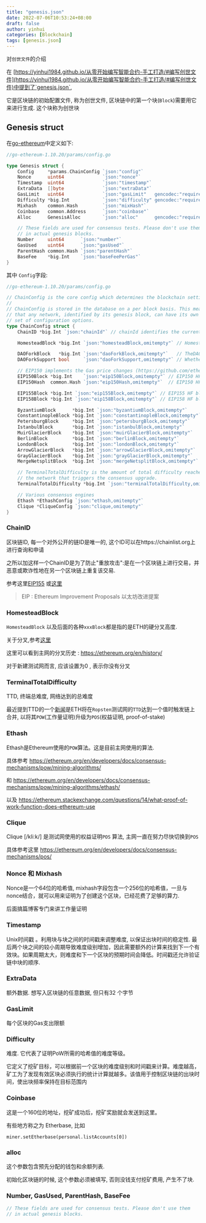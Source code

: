 ```yaml
---
title: "genesis.json"
date: 2022-07-06T10:53:24+08:00
draft: false
author: yinhui
categories: [Blockchain]
tags: [genesis.json] 
---
```




对`创世文件`的介绍

<!--more-->

 

在 [https://yinhui1984.github.io/从零开始编写智能合约-手工打造/#编写创世文件](https://yinhui1984.github.io/从零开始编写智能合约-手工打造/#编写创世文件)中提到了`genesis.json`,

它是区块链的初始配置文件, 称为创世文件, 区块链中的第一个块(`Block`)需要用它来进行生成. 这个块称为创世块



## Genesis struct

在[go-ethereum](https://github.com/ethereum/go-ethereum)中定义如下:

```go
//go-ethereum-1.10.20/params/config.go

type Genesis struct {
	Config     *params.ChainConfig `json:"config"`
	Nonce      uint64              `json:"nonce"`
	Timestamp  uint64              `json:"timestamp"`
	ExtraData  []byte              `json:"extraData"`
	GasLimit   uint64              `json:"gasLimit"   gencodec:"required"`
	Difficulty *big.Int            `json:"difficulty" gencodec:"required"`
	Mixhash    common.Hash         `json:"mixHash"`
	Coinbase   common.Address      `json:"coinbase"`
	Alloc      GenesisAlloc        `json:"alloc"      gencodec:"required"`

	// These fields are used for consensus tests. Please don't use them
	// in actual genesis blocks.
	Number     uint64      `json:"number"`
	GasUsed    uint64      `json:"gasUsed"`
	ParentHash common.Hash `json:"parentHash"`
	BaseFee    *big.Int    `json:"baseFeePerGas"`
}
```

其中 `Config`字段:

```go
//go-ethereum-1.10.20/params/config.go

// ChainConfig is the core config which determines the blockchain settings.
//
// ChainConfig is stored in the database on a per block basis. This means
// that any network, identified by its genesis block, can have its own
// set of configuration options.
type ChainConfig struct {
	ChainID *big.Int `json:"chainId"` // chainId identifies the current chain and is used for replay protection

	HomesteadBlock *big.Int `json:"homesteadBlock,omitempty"` // Homestead switch block (nil = no fork, 0 = already homestead)

	DAOForkBlock   *big.Int `json:"daoForkBlock,omitempty"`   // TheDAO hard-fork switch block (nil = no fork)
	DAOForkSupport bool     `json:"daoForkSupport,omitempty"` // Whether the nodes supports or opposes the DAO hard-fork

	// EIP150 implements the Gas price changes (https://github.com/ethereum/EIPs/issues/150)
	EIP150Block *big.Int    `json:"eip150Block,omitempty"` // EIP150 HF block (nil = no fork)
	EIP150Hash  common.Hash `json:"eip150Hash,omitempty"`  // EIP150 HF hash (needed for header only clients as only gas pricing changed)

	EIP155Block *big.Int `json:"eip155Block,omitempty"` // EIP155 HF block
	EIP158Block *big.Int `json:"eip158Block,omitempty"` // EIP158 HF block

	ByzantiumBlock      *big.Int `json:"byzantiumBlock,omitempty"`      // Byzantium switch block (nil = no fork, 0 = already on byzantium)
	ConstantinopleBlock *big.Int `json:"constantinopleBlock,omitempty"` // Constantinople switch block (nil = no fork, 0 = already activated)
	PetersburgBlock     *big.Int `json:"petersburgBlock,omitempty"`     // Petersburg switch block (nil = same as Constantinople)
	IstanbulBlock       *big.Int `json:"istanbulBlock,omitempty"`       // Istanbul switch block (nil = no fork, 0 = already on istanbul)
	MuirGlacierBlock    *big.Int `json:"muirGlacierBlock,omitempty"`    // Eip-2384 (bomb delay) switch block (nil = no fork, 0 = already activated)
	BerlinBlock         *big.Int `json:"berlinBlock,omitempty"`         // Berlin switch block (nil = no fork, 0 = already on berlin)
	LondonBlock         *big.Int `json:"londonBlock,omitempty"`         // London switch block (nil = no fork, 0 = already on london)
	ArrowGlacierBlock   *big.Int `json:"arrowGlacierBlock,omitempty"`   // Eip-4345 (bomb delay) switch block (nil = no fork, 0 = already activated)
	GrayGlacierBlock    *big.Int `json:"grayGlacierBlock,omitempty"`    // Eip-5133 (bomb delay) switch block (nil = no fork, 0 = already activated)
	MergeNetsplitBlock  *big.Int `json:"mergeNetsplitBlock,omitempty"`  // Virtual fork after The Merge to use as a network splitter

	// TerminalTotalDifficulty is the amount of total difficulty reached by
	// the network that triggers the consensus upgrade.
	TerminalTotalDifficulty *big.Int `json:"terminalTotalDifficulty,omitempty"`

	// Various consensus engines
	Ethash *EthashConfig `json:"ethash,omitempty"`
	Clique *CliqueConfig `json:"clique,omitempty"`
}
```

### ChainID

区块链ID, 每一个对外公开的链ID是唯一的, 这个ID可以在https://chainlist.org上进行查询和申请

之所以加这样一个ChainID是为了防止"重放攻击":是在一个区块链上进行交易，并恶意或欺诈性地在另一个区块链上重复该交易.

参考这里[EIP155](https://github.com/ethereum/EIPs/issues/155)  或[这里](https://learnblockchain.cn/docs/eips/eip-155.html#eip-155-简单的重放攻击保护)

> EIP : Ethereum Improvement Proposals 以太坊改进提案



### HomesteadBlock

`HomesteadBlock` 以及后面的各种`xxxBlock`都是指的是ETH的硬分叉高度.

关于分叉,参考[这里](https://cointelegraph.com/blockchain-for-beginners/soft-fork-vs-hard-fork-differences-explained) 

这里可以看到主网的分叉历史 : https://ethereum.org/en/history/

对于新建测试网而言, 应该设置为0 , 表示你没有分叉



### TerminalTotalDifficulty

TTD, 终端总难度, 网络达到的总难度

最近提到TTD的一个[新闻](https://blog.ethereum.org/2022/05/30/ropsten-merge-announcement/#zh)是ETH将在`Ropsten`测试网的`TTD`达到一个值时触发链上合并, 以将其`POW`(工作量证明)升级为`POS`(权益证明, proof-of-stake)



### Ethash

Ethash是Ethereum使用的`POW`算法。这是目前主网使用的算法.

具体参考 https://ethereum.org/en/developers/docs/consensus-mechanisms/pow/mining-algorithms/

和  https://ethereum.org/en/developers/docs/consensus-mechanisms/pow/mining-algorithms/ethash/

以及 https://ethereum.stackexchange.com/questions/14/what-proof-of-work-function-does-ethereum-use



### Clique

Clique [/kliːk/] 是测试网使用的权益证明`POS` 算法,  主网一直在努力尽快切换到`POS`

具体参考这里 https://ethereum.org/en/developers/docs/consensus-mechanisms/pos/



### Nonce 和 Mixhash

Nonce是一个64位的哈希值, mixhash字段包含一个256位的哈希值，一旦与nonce结合，就可以用来证明为了创建这个区块，已经花费了足够的算力.

后面搞篇博客专门来讲工作量证明



### Timestamp

Unix时间戳 。利用块与块之间的时间戳来调整难度, 以保证出块时间的稳定性.  最后两个块之间的较小周期导致难度级别增加，因此需要额外的计算来找到下一个有效块。如果周期太大，则难度和下一个区块的预期时间会降低。时间戳还允许验证链中块的顺序.



### ExtraData

额外数据. 想写入区块链的任意数据, 但只有32 个字节



### GasLimit

每个区块的Gas支出限额



### Difficulty

难度.  它代表了证明PoW所需的哈希值的难度等级。

它定义了挖矿目标，可以根据前一个区块的难度级别和时间戳来计算。难度越高，矿工为了发现有效区块必须执行的统计计算就越多。该值用于控制区块链的出块时间，使出块频率保持在目标范围内



###  Coinbase

这是一个160位的地址，挖矿成功后，挖矿奖励就会发送到这里。

有些地方称之为 Etherbase, 比如

```shell
miner.setEtherbase(personal.listAccounts[0]) 
```





### alloc

这个参数包含预先分配的钱包和余额列表.

初始化区块链的时候, 这个参数必须被填写, 否则没钱支付挖矿费用, 产生不了块.



### Number, GasUsed, ParentHash, BaseFee

```go
// These fields are used for consensus tests. Please don't use them
// in actual genesis blocks.
```







